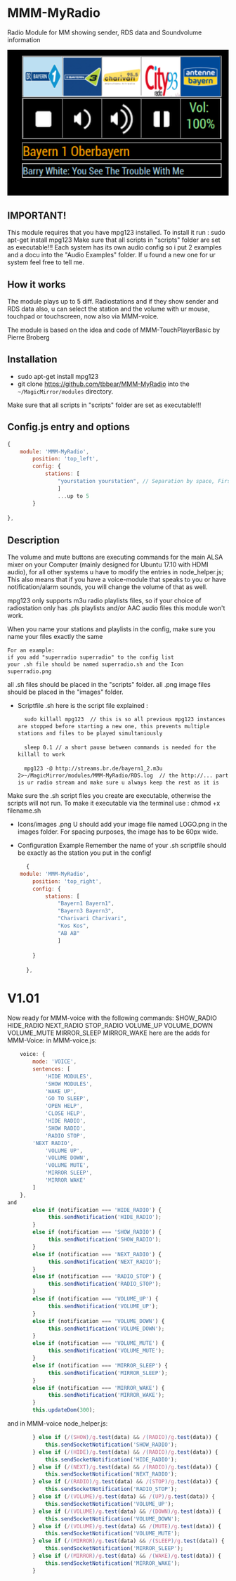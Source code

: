 # MMM-MyRadio
Radio Module for MM showing sender, RDS data and Soundvolume information

![](MMM-MyRadio.png)

## IMPORTANT!

This module requires that you have mpg123 installed.
To install it run : sudo apt-get install mpg123 
Make sure that all scripts in "scripts" folder are set as executable!!!
Each system has its own audio config so i put 2 examples and a docu into the "Audio Examples" folder.
If u found a new one for ur system feel free to tell me.

## How it works

The module plays up to 5 diff. Radiostations and if they show sender and RDS data also, u can select the station and the volume 
with ur mouse, touchpad or touchscreen, now also via MMM-voice.

The module is based on the idea and code of MMM-TouchPlayerBasic by Pierre Broberg

## Installation

* sudo apt-get install mpg123
* git clone https://github.com/tbbear/MMM-MyRadio into the `~/MagicMirror/modules` directory.

Make sure that all scripts in "scripts" folder are set as executable!!!

## Config.js entry and options

````javascript
{
	module: 'MMM-MyRadio',
		position: 'top_left',
		config: {
			stations: [
				"yourstation yourstation", // Separation by space, First part "yourstation" is the .png image filename, the second is .sh script name
				]
				...up to 5
		}

},
````

## Description

The volume and mute buttons are executing commands for the main ALSA mixer on your Computer (mainly designed for Ubuntu 17.10 with HDMI audio), for 
all other systems u have to modify the entries in node_helper.js;
This also means that if you have a voice-module that speaks to you or have notification/alarm sounds, you will change the volume of that as well.

mpg123 only supports m3u radio playlists files,
so if your choice of radiostation only has .pls playlists and/or AAC audio files this module won't work.

When you name your stations and playlists in the config, make sure you name your files exactly the same

	For an example:
	if you add "superradio superradio" to the config list
	your .sh file should be named superradio.sh and the Icon superradio.png

all .sh files should be placed in the "scripts" folder.
all .png image files should be placed in the "images" folder.

* Scriptfile .sh
	here is the script file explained :

		sudo killall mpg123  // this is so all previous mpg123 instances are stopped before starting a new one, this prevents multiple stations and files to be played simultaniously

		sleep 0.1 // a short pause between commands is needed for the killall to work

		mpg123 -@ http://streams.br.de/bayern1_2.m3u 2>~/MagicMirror/modules/MMM-MyRadio/RDS.log  // the http://... part is ur radio stream and make sure u always keep the rest as it is

Make sure the .sh script files you create are executable, otherwise the scripts will not run.
To make it executable via the terminal use : chmod +x filename.sh  

* Icons/images .png
	U should add your image file named LOGO.png in the images folder.
	For spacing purposes, the image has to be 60px wide.

* Configuration Example
	Remember the name of your .sh scriptfile should be exactly as the station you put in the config! 

````javascript
      {
	module: 'MMM-MyRadio',
		position: 'top_right',
		config: {
			stations: [
				"Bayern1 Bayern1", 
				"Bayern3 Bayern3",
				"Charivari Charivari",
				"Kos Kos",
				"AB AB"
				]

		}

      },

````
# V1.01
Now ready for MMM-voice with the following commands:
SHOW_RADIO
HIDE_RADIO
NEXT_RADIO
STOP_RADIO
VOLUME_UP
VOLUME_DOWN
VOLUME_MUTE
MIRROR_SLEEP
MIRROR_WAKE
here are the adds for MMM-Voice:
in MMM-voice.js:
````javascript
    voice: {
        mode: 'VOICE',
        sentences: [
            'HIDE MODULES',
            'SHOW MODULES',
            'WAKE UP',
            'GO TO SLEEP',
            'OPEN HELP',
            'CLOSE HELP',
            'HIDE RADIO',
            'SHOW RADIO',
            'RADIO STOP',
	    'NEXT RADIO',
            'VOLUME UP',
            'VOLUME DOWN',
            'VOLUME MUTE',
            'MIRROR SLEEP',
            'MIRROR WAKE'
        ]
    },
and
        else if (notification === 'HIDE_RADIO') {
             this.sendNotification('HIDE_RADIO');
        }
        else if (notification === 'SHOW_RADIO') {
             this.sendNotification('SHOW_RADIO');
        }
        else if (notification === 'NEXT_RADIO') {
             this.sendNotification('NEXT_RADIO');
        }
        else if (notification === 'RADIO_STOP') {
             this.sendNotification('RADIO_STOP');
        }
        else if (notification === 'VOLUME_UP') {
             this.sendNotification('VOLUME_UP');
        }
        else if (notification === 'VOLUME_DOWN') {
             this.sendNotification('VOLUME_DOWN');
        }
        else if (notification === 'VOLUME_MUTE') {
             this.sendNotification('VOLUME_MUTE');
        }
        else if (notification === 'MIRROR_SLEEP') {
             this.sendNotification('MIRROR_SLEEP');
        }
        else if (notification === 'MIRROR_WAKE') {
             this.sendNotification('MIRROR_WAKE');
        }
        this.updateDom(300);
````
and in MMM-voice node_helper.js:
````javascript
        } else if (/(SHOW)/g.test(data) && /(RADIO)/g.test(data)) {
            this.sendSocketNotification('SHOW_RADIO');
        } else if (/(HIDE)/g.test(data) && /(RADIO)/g.test(data)) {
            this.sendSocketNotification('HIDE_RADIO');
        } else if (/(NEXT)/g.test(data) && /(RADIO)/g.test(data)) {
            this.sendSocketNotification('NEXT_RADIO');
        } else if (/(RADIO)/g.test(data) && /(STOP)/g.test(data)) {
            this.sendSocketNotification('RADIO_STOP');
        } else if (/(VOLUME)/g.test(data) && /(UP)/g.test(data)) {
            this.sendSocketNotification('VOLUME_UP');
        } else if (/(VOLUME)/g.test(data) && /(DOWN)/g.test(data)) {
            this.sendSocketNotification('VOLUME_DOWN');
        } else if (/(VOLUME)/g.test(data) && /(MUTE)/g.test(data)) {
            this.sendSocketNotification('VOLUME_MUTE');
        } else if (/(MIRROR)/g.test(data) && /(SLEEP)/g.test(data)) {
            this.sendSocketNotification('MIRROR_SLEEP');
        } else if (/(MIRROR)/g.test(data) && /(WAKE)/g.test(data)) {
            this.sendSocketNotification('MIRROR_WAKE');
        }

````
